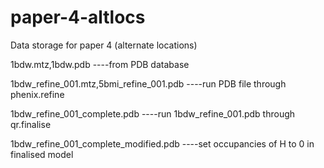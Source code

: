 # paper-4-altlocs
Data storage for paper 4 (alternate locations)

1bdw.mtz,1bdw.pdb   ----from PDB database 

1bdw_refine_001.mtz,5bmi_refine_001.pdb  ----run PDB file through phenix.refine

1bdw_refine_001_complete.pdb  ----run 1bdw_refine_001.pdb through qr.finalise

1bdw_refine_001_complete_modified.pdb  ----set occupancies of H to 0 in finalised model
